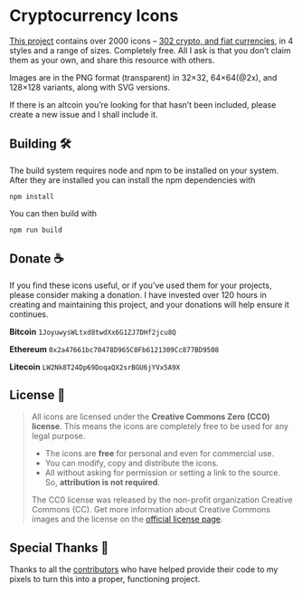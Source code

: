 # Cryptocurrency Icons

[This project](http://cryptoicons.co) contains over 2000 icons – [302 crypto, and fiat currencies](https://github.com/cjdowner/cryptocurrency-icons/blob/master/Coin%20List.md), in 4 styles and a range of sizes. Completely free. All I ask is that you don’t claim them as your own, and share this resource with others.

Images are in the PNG format (transparent) in 32×32, 64×64(@2x), and 128×128 variants, along with SVG versions.

If there is an altcoin you’re looking for that hasn’t been included, please create a new issue and I shall include it.

## Building 🛠

The build system requires node and npm to be installed on your system.  After they are installed you can install the npm dependencies with

    npm install

You can then build with

    npm run build

## Donate ☕️

If you find these icons useful, or if you’ve used them for your projects, please consider making a donation. I have invested over 120 hours in creating and maintaining this project, and your donations will help ensure it continues.

**Bitcoin**
`1JoyuwysWLtxd8twdXx6G1ZJ7DHf2jcu8Q`

**Ethereum**
`0x2a47661bc70478D965C0Fb6121309Cc877BD9508`

**Litecoin**
`LW2Nk8T24Dp69DoqaQX2srBGU6jYVx5A9X`


## License 📄

>All icons are licensed under the **Creative Commons Zero (CC0) license**. This means the icons are completely free to be used for any legal purpose.
>
>- The icons are **free** for personal and even for commercial use.
>- You can modify, copy and distribute the icons.
>- All without asking for permission or setting a link to the source. So, **attribution is not required**.
>
>
>The CC0 license was released by the non-profit organization Creative Commons (CC). Get more information about Creative Commons images and the license on the [official license page](https://creativecommons.org/publicdomain/zero/1.0/).

## Special Thanks 👏

Thanks to all the [contributors](https://github.com/cjdowner/cryptocurrency-icons/graphs/contributors) who have helped provide their code to my pixels to turn this into a proper, functioning project.
